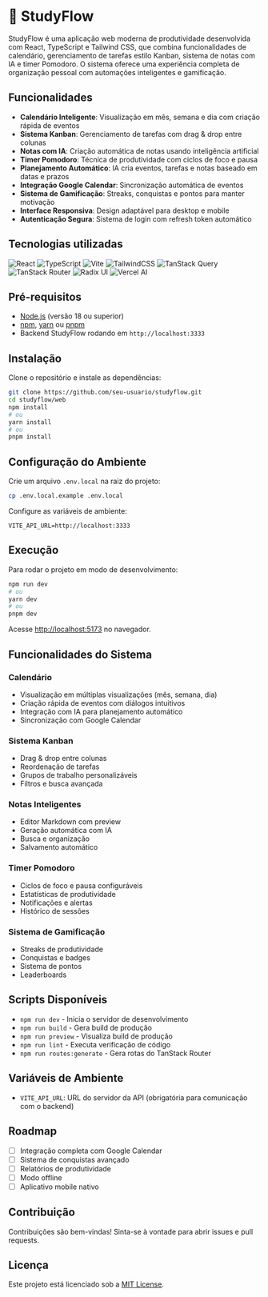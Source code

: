 # 🚀 StudyFlow

StudyFlow é uma aplicação web moderna de produtividade desenvolvida com React, TypeScript e Tailwind CSS, que combina funcionalidades de calendário, gerenciamento de tarefas estilo Kanban, sistema de notas com IA e timer Pomodoro. O sistema oferece uma experiência completa de organização pessoal com automações inteligentes e gamificação.

## Funcionalidades

- **Calendário Inteligente**: Visualização em mês, semana e dia com criação rápida de eventos
- **Sistema Kanban**: Gerenciamento de tarefas com drag & drop entre colunas
- **Notas com IA**: Criação automática de notas usando inteligência artificial
- **Timer Pomodoro**: Técnica de produtividade com ciclos de foco e pausa
- **Planejamento Automático**: IA cria eventos, tarefas e notas baseado em datas e prazos
- **Integração Google Calendar**: Sincronização automática de eventos
- **Sistema de Gamificação**: Streaks, conquistas e pontos para manter motivação
- **Interface Responsiva**: Design adaptável para desktop e mobile
- **Autenticação Segura**: Sistema de login com refresh token automático

## Tecnologias utilizadas

![React](https://img.shields.io/badge/react-%2320232a.svg?style=for-the-badge&logo=react&logoColor=%2361DAFB)
![TypeScript](https://img.shields.io/badge/typescript-%23007ACC.svg?style=for-the-badge&logo=typescript&logoColor=white)
![Vite](https://img.shields.io/badge/vite-%23646CFF.svg?style=for-the-badge&logo=vite&logoColor=white)
![TailwindCSS](https://img.shields.io/badge/tailwindcss-%2338B2AC.svg?style=for-the-badge&logo=tailwind-css&logoColor=white)
![TanStack Query](https://img.shields.io/badge/-TanStack%20Query-FF4154?style=for-the-badge&logo=react%20query&logoColor=white)
![TanStack Router](https://img.shields.io/badge/-TanStack%20Router-FF6B6B?style=for-the-badge&logo=react&logoColor=white)
![Radix UI](https://img.shields.io/badge/Radix%20UI-161618?style=for-the-badge&logo=radixui&logoColor=white)
![Vercel AI](https://img.shields.io/badge/Vercel%20AI-000000?style=for-the-badge&logo=vercel&logoColor=white)

## Pré-requisitos

- [Node.js](https://nodejs.org/) (versão 18 ou superior)
- [npm](https://www.npmjs.com/), [yarn](https://yarnpkg.com/) ou [pnpm](https://pnpm.io/)
- Backend StudyFlow rodando em `http://localhost:3333`

## Instalação

Clone o repositório e instale as dependências:

```bash
git clone https://github.com/seu-usuario/studyflow.git
cd studyflow/web
npm install
# ou
yarn install
# ou
pnpm install
```

## Configuração do Ambiente

Crie um arquivo `.env.local` na raiz do projeto:

```bash
cp .env.local.example .env.local
```

Configure as variáveis de ambiente:

```env
VITE_API_URL=http://localhost:3333
```

## Execução

Para rodar o projeto em modo de desenvolvimento:

```bash
npm run dev
# ou
yarn dev
# ou
pnpm dev
```

Acesse [http://localhost:5173](http://localhost:5173) no navegador.

## Funcionalidades do Sistema

### Calendário
- Visualização em múltiplas visualizações (mês, semana, dia)
- Criação rápida de eventos com diálogos intuitivos
- Integração com IA para planejamento automático
- Sincronização com Google Calendar

### Sistema Kanban
- Drag & drop entre colunas
- Reordenação de tarefas
- Grupos de trabalho personalizáveis
- Filtros e busca avançada

### Notas Inteligentes
- Editor Markdown com preview
- Geração automática com IA
- Busca e organização
- Salvamento automático

### Timer Pomodoro
- Ciclos de foco e pausa configuráveis
- Estatísticas de produtividade
- Notificações e alertas
- Histórico de sessões

### Sistema de Gamificação
- Streaks de produtividade
- Conquistas e badges
- Sistema de pontos
- Leaderboards

## Scripts Disponíveis

- `npm run dev` - Inicia o servidor de desenvolvimento
- `npm run build` - Gera build de produção
- `npm run preview` - Visualiza build de produção
- `npm run lint` - Executa verificação de código
- `npm run routes:generate` - Gera rotas do TanStack Router

## Variáveis de Ambiente

- `VITE_API_URL`: URL do servidor da API (obrigatória para comunicação com o backend)

## Roadmap

- [ ] Integração completa com Google Calendar
- [ ] Sistema de conquistas avançado
- [ ] Relatórios de produtividade
- [ ] Modo offline
- [ ] Aplicativo mobile nativo

## Contribuição

Contribuições são bem-vindas! Sinta-se à vontade para abrir issues e pull requests.

## Licença

Este projeto está licenciado sob a [MIT License](LICENSE).

